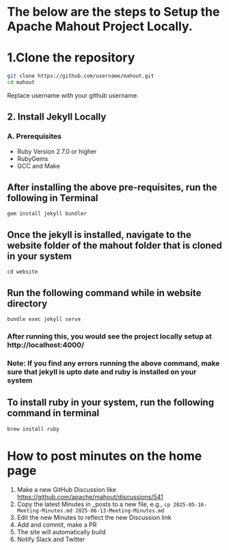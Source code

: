 <!--
 Licensed to the Apache Software Foundation (ASF) under one or more
 contributor license agreements.  See the NOTICE file distributed with
 this work for additional information regarding copyright ownership.
 The ASF licenses this file to You under the Apache License, Version 2.0
 (the "License"); you may not use this file except in compliance with
 the License.  You may obtain a copy of the License at

     http://www.apache.org/licenses/LICENSE-2.0

 Unless required by applicable law or agreed to in writing, software
 distributed under the License is distributed on an "AS IS" BASIS,
 WITHOUT WARRANTIES OR CONDITIONS OF ANY KIND, either express or implied.
 See the License for the specific language governing permissions and
 limitations under the License.
-->

 # The below are the steps to Setup the Apache Mahout Project Locally.

# 1.Clone the repository 
```bash
git clone https://github.com/username/mahout.git
cd mahout
```
Replace username with your github username.


 
 ## 2. Install Jekyll Locally
 ### A. Prerequisites
 - Ruby Version 2.7.0 or higher
 - RubyGems
 - GCC and Make
## After installing the above pre-requisites, run the following in Terminal
```terminal
gem install jekyll bundler
```
## Once the jekyll is installed, navigate to the website folder of the mahout folder that is cloned in your system

```
cd website
```
## Run the following command while in website directory
```
bundle exec jekyll serve
```
### After running this, you would see the project locally setup at http://localhost:4000/

### Note: If you find any errors running the above command, make sure that jekyll is upto date and ruby is installed on your system 

## To install ruby in your system, run the following command in terminal
```
brew install ruby
```
 # How to post minutes on the home page
1. Make a new GitHub Discussion like https://github.com/apache/mahout/discussions/541
2. Copy the latest Minutes in _posts to a new file, e.g., `cp 2025-05-16-Meeting-Minutes.md 2025-06-13-Meeting-Minutes.md`
3. Edit the new Minutes to reflect the new Discussion link
4. Add and commit, make a PR
5. The site will automatically build
6. Notify Slack and Twitter
